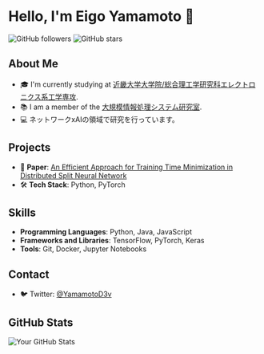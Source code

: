 # Hello, I'm Eigo Yamamoto 👋

![GitHub followers](https://img.shields.io/github/followers/yamamotoeigo?style=social) ![GitHub stars](https://img.shields.io/github/stars/yamamotoeigo?style=social)

## About Me

- 🎓 I'm currently studying at [近畿大学大学院/総合理工学研究科エレクトロニクス系工学専攻]([https://www.youruniversitywebsite.com](https://www.kindai.ac.jp/graduate/)).
- 📚 I am a member of the [大規模情報処理システム研究室]([https://www.yourresearchlabwebsite.com](https://www.mizlab.net/%E3%83%9B%E3%83%BC%E3%83%A0)).
- 💻 ネットワークxAIの領域で研究を行っています。

## Projects

- 📄 **Paper**: [An Efficient Approach for Training Time Minimization in Distributed Split Neural Network]([link-to-paper](https://ieeexplore.ieee.org/document/10315304))
- 🛠️ **Tech Stack**: Python, PyTorch

## Skills

- **Programming Languages**: Python, Java, JavaScript
- **Frameworks and Libraries**: TensorFlow, PyTorch, Keras
- **Tools**: Git, Docker, Jupyter Notebooks

## Contact

- 🐦 Twitter: [@YamamotoD3v](https://twitter.com/YamamotoD3v)

## GitHub Stats

![Your GitHub Stats](https://github-readme-stats.vercel.app/api?username=yamamotoeigo&show_icons=true&theme=radical)

<!--START_SECTION:activity-->
<!--END_SECTION:activity-->

